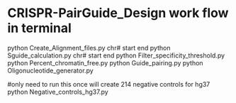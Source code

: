 # CRISPR-PairGuide_Design work flow in terminal

python Create_Alignment_files.py chr# start end
python Sguide_calculation.py chr# start end
python Filter_specificity_threshold.py
python Percent_chromatin_free.py
python Guide_pairing.py
python Oligonucleotide_generator.py


#only need to run this once will create 214 negative controls for hg37
python Negative_controls_hg37.py
